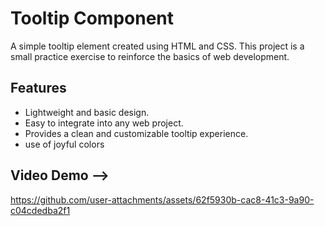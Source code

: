 # Tooltip Component

A simple tooltip element created using HTML and CSS. This project is a small practice exercise to reinforce the basics of web development.

## Features
- Lightweight and basic design.
- Easy to integrate into any web project.
- Provides a clean and customizable tooltip experience.
- use of joyful colors

## Video Demo -->

https://github.com/user-attachments/assets/62f5930b-cac8-41c3-9a90-c04cdedba2f1

